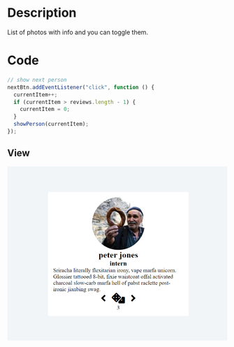 # Description

List of photos with info and you can toggle them.

# Code

```javascript
// show next person
nextBtn.addEventListener("click", function () {
  currentItem++;
  if (currentItem > reviews.length - 1) {
    currentItem = 0;
  }
  showPerson(currentItem);
});
```

## View

![Alt text](img/screen.png "Title")
